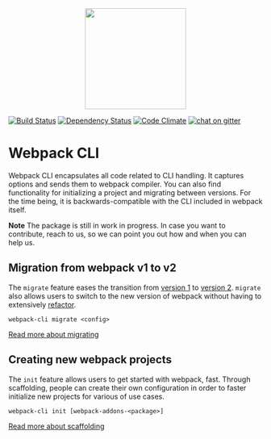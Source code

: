 <a href="https://gitter.im/webpack/webpack">
<div align="center"><a href="https://github.com/webpack/webpack-cli">
  <img width="200" heigth="200" src="https://webpack.js.org/assets/icon-square-big.svg">
</a>
</div>

[![Build Status](https://travis-ci.org/webpack/webpack-cli.svg)](https://travis-ci.org/webpack/webpack-cli)
[![Dependency Status](https://david-dm.org/webpack/webpack-cli.svg)](https://david-dm.org/webpack/webpack-cli)
[![Code Climate](https://codeclimate.com/github/webpack/webpack-cli/badges/gpa.svg)](https://codeclimate.com/github/webpack/webpack-cli)
[![chat on gitter](https://badges.gitter.im/webpack/webpack.svg)](https://gitter.im/webpack/webpack)

# Webpack CLI

Webpack CLI encapsulates all code related to CLI handling. It captures options and sends them to webpack compiler. You can also find functionality for initializing a project and migrating between versions. For the time being, it is backwards-compatible with the CLI included in webpack itself.

**Note** The package is still in work in progress. In case you want to contribute, reach to us, so we can point you out how and when you can help us.

## Migration from webpack v1 to v2

The `migrate` feature eases the transition from [version 1](http://webpack.github.io/docs/) to [version 2](https://gist.github.com/sokra/27b24881210b56bbaff7). `migrate` also allows users to switch to the new version of webpack without having to extensively [refactor](https://webpack.js.org/guides/migrating/).

`webpack-cli migrate <config>`

[Read more about migrating](MIGRATE.md)

## Creating new webpack projects

The `init` feature allows users to get started with webpack, fast. Through scaffolding, people can create their own configuration in order to faster initialize new projects for various of use cases.

`webpack-cli init [webpack-addons-<package>]`

[Read more about scaffolding](SCAFFOLDING.md)
